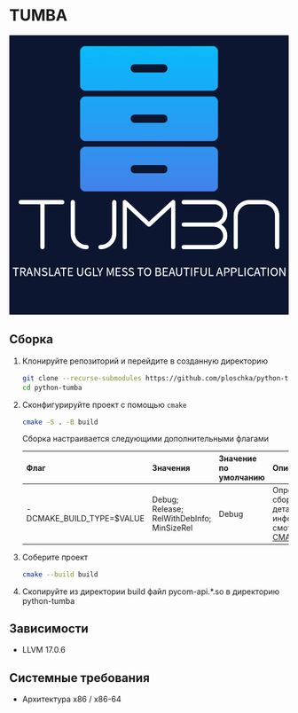 # TUMBA

[![TUMBA logo](/DOCS/logo.png)](https://github.com/ploschka/python-tumba)

## Сборка

1. Клонируйте репозиторий и перейдите в созданную директорию

    ```sh
    git clone --recurse-submodules https://github.com/ploschka/python-tumba.git
    cd python-tumba
    ```

2. Сконфигурируйте проект с помощью `cmake`

    ```sh
    cmake -S . -B build
    ```

    Сборка настраивается следующими дополнительными флагами

    |Флаг|Значения|Значение по умолчанию|Описание|
    |----|--------|---------------------|--------|
    |-DCMAKE_BUILD_TYPE=$VALUE|Debug; Release; RelWithDebInfo; MinSizeRel|Debug|Определяет тип сборки. Для детальной информации смотреть [CMAKE_BUILD_TYPE](https://llvm.org/docs/CMake.html#cmake-build-type)|

3. Соберите проект

    ```sh
    cmake --build build
    ```

4. Скопируйте из директории build файл pycom-api.*.so в директорию python-tumba

## Зависимости

- LLVM 17.0.6

## Системные требования

- Архитектура x86 / x86-64
